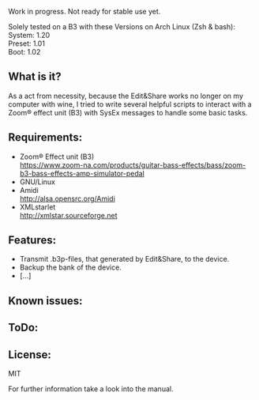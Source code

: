 
Work in progress. Not ready for stable use yet.  

Solely tested on a B3 with these Versions on Arch Linux (Zsh & bash):  
System: 1.20  
Preset: 1.01  
Boot:   1.02  


What is it?  
-----------------------------------
As a act from necessity, because the Edit&Share works no longer on my computer with wine, I tried to write several helpful 
scripts to interact with a Zoom® effect unit (B3) with SysEx messages to handle some basic tasks.
   

Requirements:  
------------------  
* Zoom® Effect unit (B3)  
https://www.zoom-na.com/products/guitar-bass-effects/bass/zoom-b3-bass-effects-amp-simulator-pedal  
* GNU/Linux  
* Amidi  
http://alsa.opensrc.org/Amidi
* XMLstarlet  
http://xmlstar.sourceforge.net
  

Features:   
------------------------------------------
* Transmit .b3p-files, that generated by Edit&Share, to the device.  
* Backup the bank of the device.  
* [...]
  

Known issues:   
------------------------------------------


ToDo:  
-------------------------------------------------------- 


License:  
-------------------------------------------
MIT
  
  
  
  
    

For further information take a look into the manual.  

